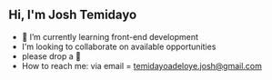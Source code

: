 ## Hi, I'm Josh Temidayo 
- 🌱 I’m currently learning front-end development
- I'm looking to collaborate on available opportunities
- please drop a 🌟
- How to reach me: via email = temidayoadeloye.josh@gmail.com

<!--
**Nashville001/Nashville001** is a ✨ _special_ ✨ repository because its `README.md` (this file) appears on your GitHub profile.

Here are some ideas to get you started:

- 🔭 I’m currently working on ...
- 🌱 I’m currently learning ...
- 👯 I’m looking to collaborate on ...
- 🤔 I’m looking for help with ...
- 💬 Ask me about ...
- 📫 How to reach me: ...
- 😄 Pronouns: ...
- ⚡ Fun fact: ...
-->
